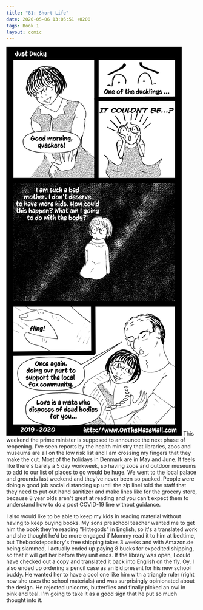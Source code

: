 ```yaml
---
title: "81: Short Life"
date: 2020-05-06 13:05:51 +0200
tags: Book 1
layout: comic
---
```


![81: Short Life](/comics/Book_1_-_081_Short_Life.png)
This weekend the prime minister is supposed to announce the next phase of reopening. I've seen reports by the health ministry that libraries, zoos and museums are all on the low risk list and I am crossing my fingers that they make the cut. Most of the holidays in Denmark are in May and June. It feels like there's barely a 5 day workweek, so having zoos and outdoor museums to add to our list of places to go would be huge. We went to the local palace and grounds last weekend and they've never been so packed. People were doing a good job social distancing up until the zip lineI told the staff that they need to put out hand sanitizer and make lines like for the grocery store, because 8 year olds aren't great at reading and you can't expect them to understand how to do a post COVID-19 line without guidance. 

I also would like to be able to keep my kids in reading material without having to keep buying books. My sons preschool teacher wanted me to get him the book they're reading "Hittegods" in English, so it's a translated work and she thought he'd be more engaged if Mommy read it to him at bedtime, but Thebookdepository's free shipping takes 3 weeks and with Amazon.de being slammed, I actually ended up paying 8 bucks for expedited shipping, so that it will get her before they unit ends. If the library was open, I could have checked out a copy and translated it back into English on the fly. Oy. I also ended up ordering a pencil case as an Eid present for his new school buddy. He wanted her to have a cool one like him with a triangle ruler (right now she uses the school materials) and was surprisingly opinionated about the design. He rejected unicorns, butterflies and finally picked an owl in pink and teal. I'm going to take it as a good sign that he put so much thought into it. 
